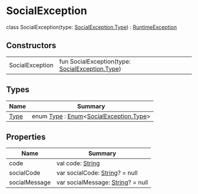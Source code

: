 # SocialException


class SocialException(type: [SocialException.Type](-type/index.md)) : [RuntimeException](https://developer.android.com/reference/kotlin/java/lang/RuntimeException.html)

## Constructors

| | |
|---|---|
| SocialException | fun SocialException(type: [SocialException.Type](-type/index.md)) |

## Types

| Name | Summary |
|---|---|
| [Type](-type/index.md) | enum [Type](-type/index.md) : [Enum](https://kotlinlang.org/api/latest/jvm/stdlib/kotlin/-enum/index.html)&lt;[SocialException.Type](-type/index.md)&gt; |

## Properties

| Name | Summary |
|---|---|
| code | val code: [String](https://kotlinlang.org/api/latest/jvm/stdlib/kotlin/-string/index.html) |
| socialCode | var socialCode: [String](https://kotlinlang.org/api/latest/jvm/stdlib/kotlin/-string/index.html)? = null |
| socialMessage | var socialMessage: [String](https://kotlinlang.org/api/latest/jvm/stdlib/kotlin/-string/index.html)? = null |
